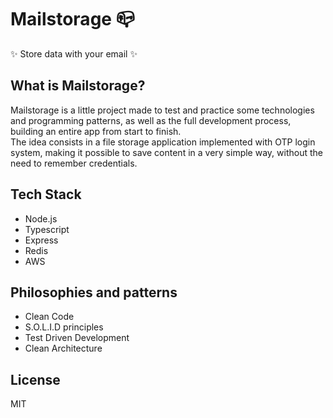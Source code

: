 # Mailstorage 📪
✨ Store data with your email ✨

## What is Mailstorage?

Mailstorage is a little project made to test and practice some technologies and programming patterns, as well as the full development process, building an entire app from start to finish. <br>
The idea consists in a file storage application implemented with OTP login system, making it possible to save content in a very simple way, without the need to remember credentials.

## Tech Stack
- Node.js
- Typescript
- Express
- Redis
- AWS

## Philosophies and patterns
- Clean Code
- S.O.L.I.D principles
- Test Driven Development
- Clean Architecture

## License

MIT

